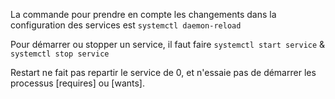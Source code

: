 La commande pour prendre en compte les changements dans la configuration des services est ``systemctl daemon-reload``

Pour démarrer ou stopper un service, il faut faire ``systemctl start service`` & ``systemctl stop service``

Restart ne fait pas repartir le service de 0, et n'essaie pas de démarrer les processus \[requires\] ou \[wants\].


